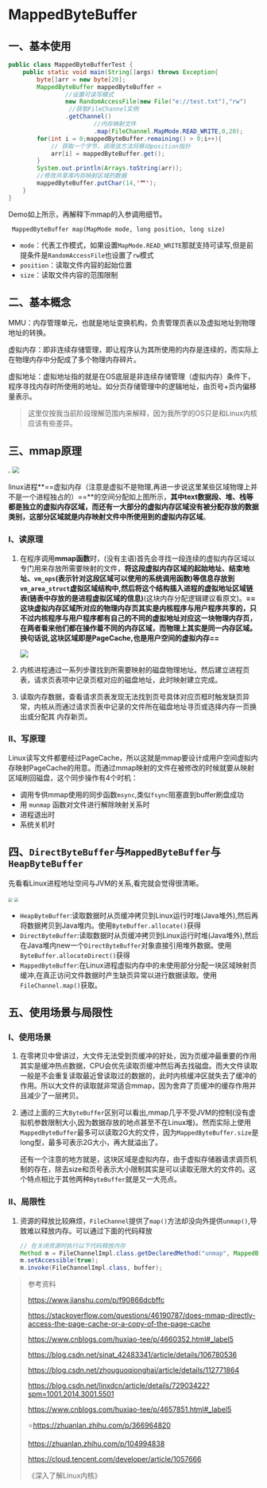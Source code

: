 # MappedByteBuffer

## 一、基本使用

```java
public class MappedByteBufferTest {
    public static void main(String[]args) throws Exception{
        byte[]arr = new byte[20];
        MappedByteBuffer mappedByteBuffer =
                //设置可读写模式
                new RandomAccessFile(new File("e://test.txt"),"rw")
                 //获取FileChannel实例
                .getChannel()
                        //内存映射文件
                        .map(FileChannel.MapMode.READ_WRITE,0,20);
        for(int i = 0;mappedByteBuffer.remaining() > 0;i++){
            // 获取一个字节，调用该方法将移动position指针
            arr[i] = mappedByteBuffer.get();
        }
        System.out.println(Arrays.toString(arr));
        //修改共享库内存映射区域的数据
        mappedByteBuffer.putChar(14,'艹');
    }
}
```

Demo如上所示，再解释下mmap的入参调用细节。

```javajava
 MappedByteBuffer map(MapMode mode, long position, long size)
```

* `mode`：代表工作模式，如果设置`MapMode.READ_WRITE`那就支持可读写,但是前提条件是`RandomAccessFile`也设置了`rw`模式
* `position`：读取文件内容的起始位置
* `size`：读取文件内容的范围限制

## 二、基本概念

MMU：内存管理单元，也就是地址变换机构，负责管理页表以及虚拟地址到物理地址的转换。

虚拟内存：即非连续存储管理，即让程序认为其所使用的内存是连续的，而实际上在物理内存中分配成了多个物理内存碎片。

虚拟地址：虚拟地址指的就是在OS底层是非连续存储管理（虚拟内存）条件下，程序寻找内存时所使用的地址。如分页存储管理中的逻辑地址，由页号+页内偏移量表示。

> 这里仅按我当前阶段理解范围内来解释，因为我所学的OS只是和Linux内核应该有些差异。

## 三、mmap原理

<img src="E:\Typora\MyNote\resources\Java\IO\linux进程内存空间与内存映射文件.jpg" style="zoom:25%;" />

<img src="E:\Typora\MyNote\resources\Java\IO\linux进程内存空间与内存映射文件2.png" style="zoom:85%;" />

linux进程**==虚拟内存（注意是虚拟不是物理,再进一步说这里某些区域物理上并不是一个进程独占的）==**的空间分配如上图所示，**其中text数据段、堆、栈等都是独立的虚拟内存区域，而还有一大部分的虚拟内存区域没有被分配存放的数据类别，这部分区域就是内存映射文件中所使用到的虚拟内存区域**。

### Ⅰ、读原理

1. 在程序调用**mmap函数**时，(没有主语)首先会寻找一段连续的虚拟内存区域以专门用来存放所需要映射的文件，**将这段虚拟内存区域的起始地址、结束地址、`vm_ops`(表示针对这段区域可以使用的系统调用函数)等信息存放到`vm_area_struct`虚拟区域结构中,然后将这个结构插入进程的虚拟地址区域链表(链表中存放的是进程虚拟区域的信息)**(这块内存分配逻辑建议看原文)。**==这块虚拟内存区域所对应的物理内存页其实是内核程序与用户程序共享的，只不过内核程序与用户程序都有自己的不同的虚拟地址对应这一块物理内存页，在两者看来他们都在操作着不同的内存区域，而物理上其实是同一内存区域。换句话说,这块区域即是PageCache,也是用户空间的虚拟内存==**

   ![](E:\Typora\MyNote\resources\Java\IO\用户空间映射PageCache.jpg)

2. 内核进程通过一系列步骤找到所需要映射的磁盘物理地址。然后建立进程页表，请求页表项中记录页框对应的磁盘地址，此时映射建立完成。

3. 读取内存数据，查看请求页表发现无法找到页号具体对应页框时触发缺页异常，内核从而通过请求页表中记录的文件所在磁盘地址寻页或选择内存一页换出或分配其 内存新页。

### Ⅱ、写原理

Linux读写文件都要经过PageCache，所以这就是mmap要设计成用户空间虚拟内存映射PageCache的用意。而通过mmap映射的文件在被修改的时候就要从映射区域刷回磁盘，这个同步操作有4个时机：

* 调用专供mmap使用的同步函数`msync`,类似`fsync`阻塞直到buffer刷盘成功
* 用 `munmap` 函数对文件进行解除映射关系时
* 进程退出时
* 系统关机时

## 四、`DirectByteBuffer`与`MappedByteBuffer`与`HeapByteBuffer`

先看看Linux进程地址空间与JVM的关系,看完就会觉得很清晰。

<img src="E:\Typora\MyNote\resources\Java\IO\Linux用户空间与JVM的关系.jpg" style="zoom:50%;" />

<img src="E:\Typora\MyNote\resources\Java\IO\Linux内核空间与JVM的关系.jpg" style="zoom:50%;" />

* `HeapByteBuffer`:读取数据时从页缓冲拷贝到Linux运行时堆(Java堆外),然后再将数据拷贝到Java堆内。使用`ByteBuffer.allocate()`获得
* `DirectByteBuffer`:读取数据时从页缓冲拷贝到Linux运行时堆(Java堆外),然后在Java堆内new一个`DirectByteBuffer`对象直接引用堆外数据。使用`ByteBuffer.allocateDirect()`获得
* `MappedByteBuffer`:在Linux进程虚拟内存中的未使用部分分配一块区域映射页缓冲,在真正访问文件数据时产生缺页异常以进行数据读取。使用`FileChannel.map()`获取。

## 五、使用场景与局限性

### Ⅰ、使用场景

1. 在零拷贝中曾讲过，大文件无法受到页缓冲的好处，因为页缓冲最重要的作用其实是缓冲热点数据，CPU会优先读取页缓冲然后再去找磁盘。而大文件读取一般是不会重复读取最近曾读取过的数据的，此时内核缓冲区就失去了缓冲的作用。所以大文件的读取就非常适合mmap，因为舍弃了页缓冲的缓存作用并且减少了一层拷贝。

2. 通过上面的三大`ByteBuffer`区别可以看出,mmap几乎不受JVM的控制(没有虚拟机参数限制大小,因为数据存放的地点甚至不在Linux堆)。然而实际上使用`MappedByteBuffer`最多可以读取2G大的文件，因为`MappedByteBuffer.size`是long型，最多可表示2G大小，再大就溢出了。

   还有一个注意的地方就是，这块区域是虚拟内存，由于虚拟存储器请求调页机制的存在，除去size和页号表示大小限制其实是可以读取无限大的文件的。这个特点相比于其他两种`ByteBuffer`就是又一大亮点。

### Ⅱ、局限性

1. 资源的释放比较麻烦，`FileChannel`提供了`map()`方法却没向外提供`unmap()`,导致难以释放内存。可以通过下面的代码释放

   ```java
   // 在关闭资源时执行以下代码释放内存
   Method m = FileChannelImpl.class.getDeclaredMethod("unmap", MappedByteBuffer.class);
   m.setAccessible(true);
   m.invoke(FileChannelImpl.class, buffer);
   ```

> 参考资料
>
> https://www.jianshu.com/p/f90866dcbffc
>
> https://stackoverflow.com/questions/46190787/does-mmap-directly-access-the-page-cache-or-a-copy-of-the-page-cache
>
> https://www.cnblogs.com/huxiao-tee/p/4660352.html#_label5
>
> https://blog.csdn.net/sinat_42483341/article/details/106780536
>
> https://blog.csdn.net/zhouguoqionghai/article/details/112771864
>
> https://blog.csdn.net/linxdcn/article/details/72903422?spm=1001.2014.3001.5501
>
> https://www.cnblogs.com/huxiao-tee/p/4657851.html#_label5
>
> ⭐https://zhuanlan.zhihu.com/p/366964820 
>
> https://zhuanlan.zhihu.com/p/104994838
>
> https://cloud.tencent.com/developer/article/1057666
>
> 《深入了解Linux内核》